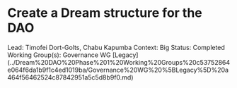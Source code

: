 # Create a Dream structure for the DAO

Lead: Timofei Dort-Golts, Chabu Kapumba
Context: Big
Status: Completed
Working Group(s): Governance WG [Legacy] (../Dream%20DAO%20Phase%201%20Working%20Groups%20c53752864e064f6da1b9f1c4ed1019ba/Governance%20WG%20%5BLegacy%5D%20a464f56462524c87842951a5c5d8b9f0.md)